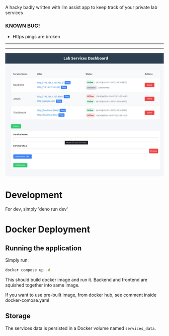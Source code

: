 A hacky badly written with llm assist app to keep track of your private lab services

### KNOWN BUG!
- Https pings are broken

---
---
![shot.png](shot.png)

# Development
For dev, simply 'deno run dev'

# Docker Deployment
## Running the application
Simply run:
```bash
docker compose up -d
```
This should build docker image and run it.
Backend and frontend are squished together into same image.

If you want to use pre-built image, from docker hub, see comment inside docker-comose.yaml

## Storage
The services data is persisted in a Docker volume named `services_data`.

